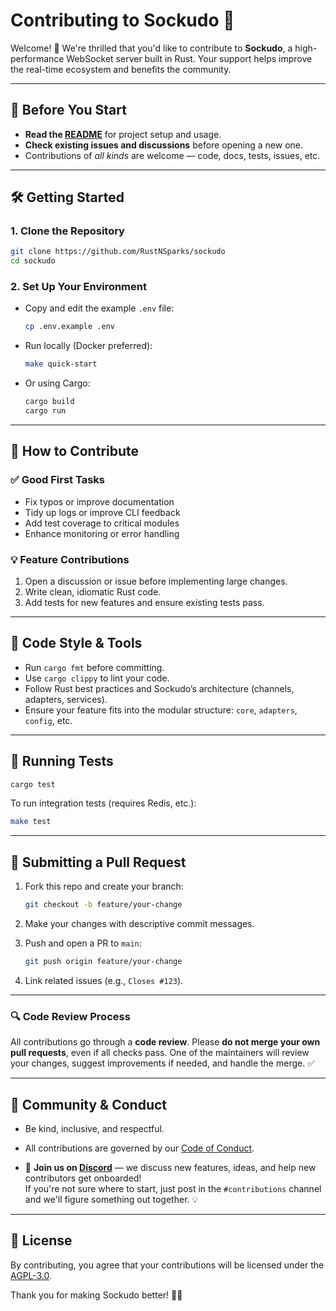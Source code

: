 # Contributing to Sockudo 🚀

Welcome! 🎉 We're thrilled that you'd like to contribute to **Sockudo**, a high-performance WebSocket server built in Rust. Your support helps improve the real-time ecosystem and benefits the community.

---

## 🧠 Before You Start

- **Read the [README](./README.md)** for project setup and usage.
- **Check existing issues and discussions** before opening a new one.
- Contributions of *all kinds* are welcome — code, docs, tests, issues, etc.

---

## 🛠️ Getting Started

### 1. Clone the Repository

```bash
git clone https://github.com/RustNSparks/sockudo
cd sockudo
````

### 2. Set Up Your Environment

* Copy and edit the example `.env` file:

  ```bash
  cp .env.example .env
  ```

* Run locally (Docker preferred):

  ```bash
  make quick-start
  ```

* Or using Cargo:

  ```bash
  cargo build
  cargo run
  ```

---

## 🤝 How to Contribute

### ✅ Good First Tasks

* Fix typos or improve documentation
* Tidy up logs or improve CLI feedback
* Add test coverage to critical modules
* Enhance monitoring or error handling

### 💡 Feature Contributions

1. Open a discussion or issue before implementing large changes.
2. Write clean, idiomatic Rust code.
3. Add tests for new features and ensure existing tests pass.

---

## 🎯 Code Style & Tools

* Run `cargo fmt` before committing.
* Use `cargo clippy` to lint your code.
* Follow Rust best practices and Sockudo’s architecture (channels, adapters, services).
* Ensure your feature fits into the modular structure: `core`, `adapters`, `config`, etc.

---

## 🧪 Running Tests

```bash
cargo test
```

To run integration tests (requires Redis, etc.):

```bash
make test
```

---

## 🚀 Submitting a Pull Request

1. Fork this repo and create your branch:

   ```bash
   git checkout -b feature/your-change
   ```

2. Make your changes with descriptive commit messages.

3. Push and open a PR to `main`:

   ```bash
   git push origin feature/your-change
   ```

4. Link related issues (e.g., `Closes #123`).

---

### 🔍 Code Review Process

All contributions go through a **code review**.
Please **do not merge your own pull requests**, even if all checks pass.
One of the maintainers will review your changes, suggest improvements if needed, and handle the merge. ✅

---

## 💬 Community & Conduct

* Be kind, inclusive, and respectful.
* All contributions are governed by our [Code of Conduct](./CODE_OF_CONDUCT.md).

* 💬 **Join us on [Discord](https://discord.gg/BSdkg2JR)** — we discuss new features, ideas, and help new contributors get onboarded!  
  If you're not sure where to start, just post in the `#contributions` channel and we'll figure something out together. 💡

---


## 📜 License

By contributing, you agree that your contributions will be licensed under the [AGPL-3.0](./LICENSE).

Thank you for making Sockudo better! 🦀💬